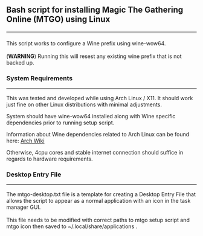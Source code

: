 ## Bash script for installing Magic The Gathering Online (MTGO) using Linux <hr/>

This script works to configure a Wine prefix using wine-wow64.<br/><br/>
(**WARNING**) Running this will resest any existing wine prefix that is not backed up.


### System Requirements <hr/>

This was tested and developed while using Arch Linux / X11. It should work just fine on other Linux distributions with minimal adjustments.<br/>

System should have wine-wow64 installed along with Wine specific dependencies prior to running setup script.<br/>

Information about Wine dependencies related to Arch Linux can be found here: [Arch Wiki](https://wiki.archlinux.org/title/Wine) <br/>

Otherwise, 4cpu cores and stable internet connection should suffice in regards to hardware requirements. 

### Desktop Entry File <hr/>

The mtgo-desktop.txt file is a template for creating a Desktop Entry File that allows the script to appear as a normal application with an icon in the task manager GUI.<br/><br/>
This file needs to be modified with correct paths to mtgo setup script and mtgo icon then saved to ~/.local/share/applications .<br/>





